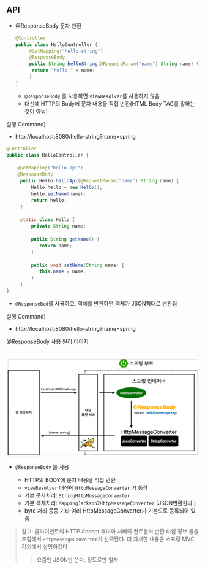 ##  API

- @ResponseBody 문자 반환

  ```java
  @Controller
  public class HelloController {
       @GetMapping("hello-string")
       @ResponseBody
       public String helloString(@RequestParam("name") String name) {
       	return "hello " + name;
       }
  }
  ```

  - ```@ResponseBody``` 를 사용하면 ```viewResolver```를 사용하지 않음
  - 대신에 HTTP의 Body에 문자 내용을 직접 반환(HTML Body TAG를 말하는 것이 아님)

실행 Command)

- http://localhost:8080/hello-string?name=spring



```java
@Controller
public class HelloController {
     
    @GetMapping("hello-api")
    @ResponseBody
     public Hello helloApi(@RequestParam("name") String name) {
         Hello hello = new Hello();
         hello.setName(name);
         return hello;
     }
    
     static class Hello {
         private String name;
         
         public String getName() {
         	return name;
         }
         
         public void setName(String name) {
         	this.name = name;
         }
     }
}
```

- ```@ResponseBod```를 사용하고, 객체를 반환하면 객체가 JSON형태로 변환됨

실행 Command)

- http://localhost:8080/hello-string?name=spring



@ResponseBody 사용 원리 이미지

​	![](./img/7_1.PNG)

- ```@ResponseBody``` 를 사용

  - HTTP의 BODY에 문자 내용을 직접 반환
  - ```viewResolver``` 대신에 ```HttpMessageConverter``` 가 동작
  - 기본 문자처리: ```StringHttpMessageConverter```
  - 기본 객체처리: ```MappingJackson2HttpMessageConverter``` (JSON변환한다.)
  - byte 처리 등등 기타 여러 HttpMessageConverter가 기본으로 등록되어 있음

  

> 참고: 클라이언트의 HTTP Accept 해더와 서버의 컨트롤러 반환 타입 정보 둘을 조합해서
> ```HttpMessageConverter```가  선택된다. 더 자세한 내용은 스프링 MVC 강의에서 설명하겠다 
>
> > 요즘엔 JSON만 쓴다. 정도로만 알자